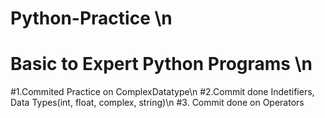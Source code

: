 # Python-Practice \n
# Basic to Expert Python Programs \n

#1.Commited Practice on ComplexDatatype\n
#2.Commit done Indetifiers, Data Types(int, float, complex, string)\n
#3. Commit done on Operators
